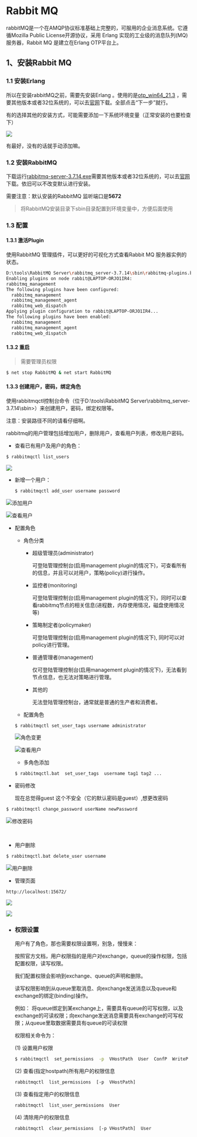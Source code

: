 # Rabbit MQ

​	rabbitMQ是一个在AMQP协议标准基础上完整的，可服用的企业消息系统。它遵循Mozilla Public License开源协议，采用 Erlang 实现的工业级的消息队列(MQ)服务器，Rabbit MQ 是建立在Erlang OTP平台上。

## 1、安装Rabbit MQ

### 1.1 安装Erlang

所以在安装rabbitMQ之前，需要先安装Erlang 。使用的是[otp_win64_21.3](https://pan.baidu.com/s/1c2826rA) ，需要其他版本或者32位系统的，可以去[官网](http://www.erlang.org/downloads)下载。全部点击“下一步”就行。

有的选择其他的安装方式，可能需要添加一下系统环境变量（正常安装的也要检查下）

![](https://images2015.cnblogs.com/blog/784082/201609/784082-20160923235447637-1807926011.png)

有最好，没有的话就手动添加嘛。

### 1.2 安装RabbitMQ

下载运行[rabbitmq-server-3.7.14.exe](https://dl.bintray.com/rabbitmq/all/rabbitmq-server/3.7.14/rabbitmq-server-3.7.14.exe)需要其他版本或者32位系统的，可以去[官网](http://www.rabbitmq.com/download.html)下载。依旧可以不改变默认进行安装。

需要注意：默认安装的RabbitMQ 监听端口是**5672**

>  将RabbitMQ安装目录下sbin目录配置到环境变量中，方便后面使用

### 1.3 配置

#### 1.3.1 激活Plugin

使用RabbitMQ 管理插件，可以更好的可视化方式查看Rabbit MQ 服务器实例的状态。

```bash
D:\tools\RabbitMQ Server\rabbitmq_server-3.7.14\sbin\rabbitmq-plugins.bat enable rabbitmq_management
Enabling plugins on node rabbit@LAPTOP-ORJO1IR4:
rabbitmq_management
The following plugins have been configured:
  rabbitmq_management
  rabbitmq_management_agent
  rabbitmq_web_dispatch
Applying plugin configuration to rabbit@LAPTOP-ORJO1IR4...
The following plugins have been enabled:
  rabbitmq_management
  rabbitmq_management_agent
  rabbitmq_web_dispatch
```

#### 1.3.2 重启

> 需要管理员权限

```bash
$ net stop RabbitMQ & net start RabbitMQ
```

#### 1.3.3 创建用户，密码，绑定角色

使用rabbitmqctl控制台命令（位于D:\tools\RabbitMQ Server\rabbitmq_server-3.7.14\sbin>）来创建用户，密码，绑定权限等。

注意：安装路径不同的请看仔细啊。

rabbitmq的用户管理包括增加用户，删除用户，查看用户列表，修改用户密码。

* 查看已有用户及用户的角色：

```bash
$ rabbitmqctl list_users
```

![](https://images2015.cnblogs.com/blog/784082/201609/784082-20160924001810231-489339837.png)

* 新增一个用户：

  ```bash
  $ rabbitmqctl add_user username password
  ```

![添加用户](https://images2015.cnblogs.com/blog/784082/201609/784082-20160924002317996-1750317042.png)

![查看用户](https://images2015.cnblogs.com/blog/784082/201609/784082-20160924002417481-667312419.png)

* 配置角色

  * 角色分类

    * 超级管理员(administrator)

      可登陆管理控制台(启用management plugin的情况下)，可查看所有的信息，并且可以对用户，策略(policy)进行操作。

    * 监控者(monitoring)

      可登陆管理控制台(启用management plugin的情况下)，同时可以查看rabbitmq节点的相关信息(进程数，内存使用情况，磁盘使用情况等) 

    * 策略制定者(policymaker)

      可登陆管理控制台(启用management plugin的情况下), 同时可以对policy进行管理。

    * 普通管理者(management)

      仅可登陆管理控制台(启用management plugin的情况下)，无法看到节点信息，也无法对策略进行管理。

    * 其他的

      无法登陆管理控制台，通常就是普通的生产者和消费者。

  * 配置角色

  ```bash
  $ rabbitmqctl set_user_tags username administrator
  ```

  ![角色变更](https://images2015.cnblogs.com/blog/784082/201609/784082-20160924003014246-2015422375.png)

  ![查看用户](https://images2015.cnblogs.com/blog/784082/201609/784082-20160924003047621-1862534375.png)

  * 多角色添加

  ```bash
  $ rabbitmqctl.bat  set_user_tags  username tag1 tag2 ...
  ```

* 密码修改

  现在总觉得guest 这个不安全（它的默认密码是guest）,想更改密码

```bash
$ rabbitmqctl change_password userName newPassword
```

![修改密码](https://images2015.cnblogs.com/blog/784082/201609/784082-20160924003352168-1350202979.png)

​	

* 用户删除

```bash
$ rabbitmqctl.bat delete_user username
```

![用户删除](https://images2015.cnblogs.com/blog/784082/201609/784082-20160924003722731-332310837.png)

* 管理页面

```url
http://localhost:15672/
```

![](https://images2015.cnblogs.com/blog/784082/201609/784082-20160924004023387-110874920.png)

![](https://images2015.cnblogs.com/blog/784082/201609/784082-20160924004035121-53385779.png)

* ### 权限设置

  用户有了角色，那也需要权限设置啊，别急，慢慢来：

  按照官方文档，用户权限指的是用户对exchange，queue的操作权限，包括配置权限，读写权限。

  我们配置权限会影响到exchange、queue的声明和删除。

  读写权限影响到从queue里取消息、向exchange发送消息以及queue和exchange的绑定(binding)操作。

  例如： 将queue绑定到某exchange上，需要具有queue的可写权限，以及exchange的可读权限；向exchange发送消息需要具有exchange的可写权限；从queue里取数据需要具有queue的可读权限

   

  权限相关命令为：

  (1) 设置用户权限

  ```bash
  $ rabbitmqctl  set_permissions  -p  VHostPath  User  ConfP  WriteP  ReadP
  ```

  (2) 查看(指定hostpath)所有用户的权限信息

  ```bash
  rabbitmqctl  list_permissions  [-p  VHostPath]
  ```

  (3) 查看指定用户的权限信息

  ```bash
  rabbitmqctl  list_user_permissions  User
  ```

  (4)  清除用户的权限信息

  ```bash
  rabbitmqctl  clear_permissions  [-p VHostPath]  User
  ```

  